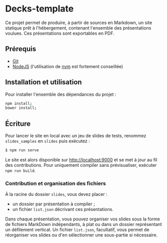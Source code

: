 # Decks-template

Ce projet permet de produire, à partir de sources en Markdown, un site statique prêt à l'hébergement, contenant l'ensemble des présentations voulues. Ces présentations sont exportables en PDF.

## Prérequis

* [Git](http://git-scm.com/)
* [NodeJS](http://nodejs.org/) (l'utilisation de [nvm](https://github.com/creationix/nvm) est fortement conseillée)

## Installation et utilisation

Pour installer l'ensemble des dépendances du projet :

```bash
npm install;
bower install;
```

## Écriture

Pour lancer le site en local avec un jeu de slides de tests, renommez `slides_samples` en `slides` puis exécutez :

```bash
$ npm run serve
```

Le site est alors disponible sur <http://localhost:9000> et se met à jour au fil des contributions. Pour uniquement compiler sans prévisualiser, exécuter `npm run build`.

### Contribution et organisation des fichiers

À la racine du dossier `slides`, vous devez placer :

* un dossier par présentation à compiler ;
* un fichier `list.json` décrivant ces présentations.

Dans chaque présentation, vous pouvez organiser vos slides sous la forme de fichiers MarkDown indépendants, à plat ou dans un dossier représentant un défilement vertical. Un fichier `list.json`, facultatif, vous permet de réorganiser vos slides ou d'en sélectionner une sous-partie si nécessaire.
